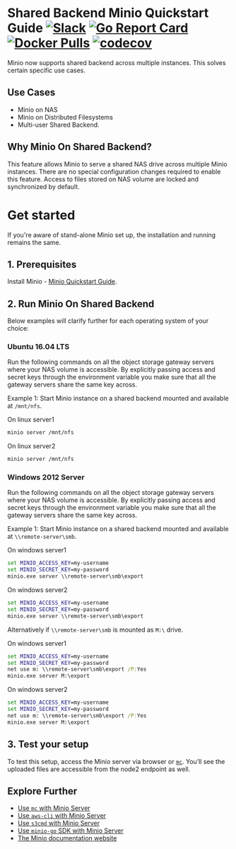# Shared Backend Minio Quickstart Guide [![Slack](https://slack.minio.io/slack?type=svg)](https://slack.minio.io) [![Go Report Card](https://goreportcard.com/badge/minio/minio)](https://goreportcard.com/report/minio/minio) [![Docker Pulls](https://img.shields.io/docker/pulls/minio/minio.svg?maxAge=604800)](https://hub.docker.com/r/minio/minio/) [![codecov](https://codecov.io/gh/minio/minio/branch/master/graph/badge.svg)](https://codecov.io/gh/minio/minio)

Minio now supports shared backend across multiple instances.  This solves certain specific use cases.

## Use Cases

- Minio on NAS
- Minio on Distributed Filesystems
- Multi-user Shared Backend.

## Why Minio On Shared Backend?

This feature allows Minio to serve a shared NAS drive across multiple Minio instances. There are no special configuration changes required to enable this feature. Access to files stored on NAS volume are locked and synchronized by default.

# Get started

If you're aware of stand-alone Minio set up, the installation and running remains the same.

## 1. Prerequisites

Install Minio - [Minio Quickstart Guide](https://docs.minio.io/docs/minio).

## 2. Run Minio On Shared Backend

Below examples will clarify further for each operating system of your choice:

### Ubuntu 16.04 LTS

Run the following commands on all the object storage gateway servers where your NAS volume is accessible. By explicitly passing access and secret keys through the environment variable you make sure that all the gateway servers share the same key across.

Example 1: Start Minio instance on a shared backend mounted and available at `/mnt/nfs`.

On linux server1
```sh
minio server /mnt/nfs
```

On linux server2
```sh
minio server /mnt/nfs
```

### Windows 2012 Server

Run the following commands on all the object storage gateway servers where your NAS volume is accessible. By explicitly passing access and secret keys through the environment variable you make sure that all the gateway servers share the same key across.

Example 1: Start Minio instance on a shared backend mounted and available at `\\remote-server\smb`.

On windows server1
```cmd
set MINIO_ACCESS_KEY=my-username
set MINIO_SECRET_KEY=my-password
minio.exe server \\remote-server\smb\export
```

On windows server2
```cmd
set MINIO_ACCESS_KEY=my-username
set MINIO_SECRET_KEY=my-password
minio.exe server \\remote-server\smb\export
```

Alternatively if `\\remote-server\smb` is mounted as `M:\` drive.

On windows server1
```cmd
set MINIO_ACCESS_KEY=my-username
set MINIO_SECRET_KEY=my-password
net use m: \\remote-server\smb\export /P:Yes
minio.exe server M:\export
```

On windows server2
```cmd
set MINIO_ACCESS_KEY=my-username
set MINIO_SECRET_KEY=my-password
net use m: \\remote-server\smb\export /P:Yes
minio.exe server M:\export
```

## 3. Test your setup

To test this setup, access the Minio server via browser or [`mc`](https://docs.minio.io/docs/minio-client-quickstart-guide). You’ll see the uploaded files are accessible from the node2 endpoint as well.

## Explore Further
- [Use `mc` with Minio Server](https://docs.minio.io/docs/minio-client-quickstart-guide)
- [Use `aws-cli` with Minio Server](https://docs.minio.io/docs/aws-cli-with-minio)
- [Use `s3cmd` with Minio Server](https://docs.minio.io/docs/s3cmd-with-minio)
- [Use `minio-go` SDK with Minio Server](https://docs.minio.io/docs/golang-client-quickstart-guide)
- [The Minio documentation website](https://docs.minio.io)


